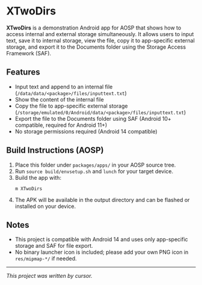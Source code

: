 # XTwoDirs

**XTwoDirs** is a demonstration Android app for AOSP that shows how to access internal and external storage simultaneously. It allows users to input text, save it to internal storage, view the file, copy it to app-specific external storage, and export it to the Documents folder using the Storage Access Framework (SAF).

## Features
- Input text and append to an internal file (`/data/data/<package>/files/inputtext.txt`)
- Show the content of the internal file
- Copy the file to app-specific external storage (`/storage/emulated/0/Android/data/<package>/files/inputtext.txt`)
- Export the file to the Documents folder using SAF (Android 10+ compatible, required for Android 11+)
- No storage permissions required (Android 14 compatible)

## Build Instructions (AOSP)
1. Place this folder under `packages/apps/` in your AOSP source tree.
2. Run `source build/envsetup.sh` and `lunch` for your target device.
3. Build the app with:
   ```
   m XTwoDirs
   ```
4. The APK will be available in the output directory and can be flashed or installed on your device.

## Notes
- This project is compatible with Android 14 and uses only app-specific storage and SAF for file export.
- No binary launcher icon is included; please add your own PNG icon in `res/mipmap-*/` if needed.

---

*This project was written by cursor.* 